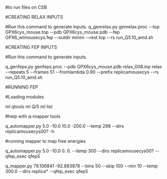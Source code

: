 #to run files on CSB

#CREATING RELAX INPUTS

#Run this command to generate inputs.
q_genrelax.py genrelax.proc --top GPX6cys_mouse.top  --pdb GPX6cys_mouse.pdb --fep GPX6_wtmousecys.fep --outdir minim --rest top --rs run_Q5.10_amd.sh

#CREATING FEP INPUTS

#Run this command to generate inputs.

q_genfeps.py genfeps.proc --pdb GPX6cys_mouse.pdb relax_008.inp relax --repeats 5 --frames 51 --fromlambda 0.90 --prefix replicamousecys --rs run_Q5.10_amd.sh


#RUNNING FEP

#Loading modules 

ml qtools
ml Q/5
ml list

#help with q-mapper tools

q_automapper.py 5.0 -10.0 10.0 -200.0 --temp 298 --dirs replicamousecys00? -h

#running mapper to map free energies

q_automapper.py 5.0 -10.0 0. 0. --temp 300 --dirs replicamousecys00? --qfep_exec qfep5

q_mapper.py 79.106841 -92.883878 --bins 50 --skip 100 --min 10 --temp 300.0 --dirs replica* --qfep_exec qfep5

